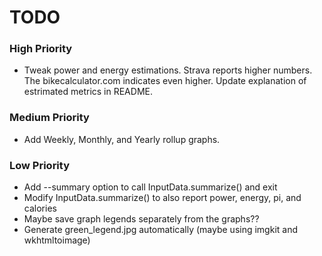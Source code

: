 # TODO

### High Priority
- Tweak power and energy estimations.  Strava reports higher numbers.  The bikecalculator.com indicates even higher.
  Update explanation of estrimated metrics in README.

### Medium Priority
- Add Weekly, Monthly, and Yearly rollup graphs.

### Low Priority
- Add --summary option to call InputData.summarize() and exit
- Modify InputData.summarize() to also report power, energy, pi, and calories
- Maybe save graph legends separately from the graphs??
- Generate green_legend.jpg automatically (maybe using imgkit and wkhtmltoimage)
